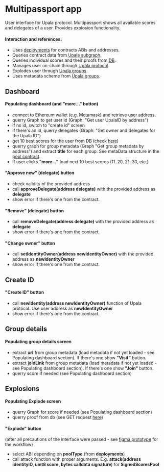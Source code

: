 # Multipassport app
User interface for Upala protocol. Multipassport shows all available scores and delegates of a user. Provides explosion functionality.

#### Interaction and references:

- Uses [deployments](https://github.com/upala-digital-identity/deployments) for contracts ABIs and addresses.
- Queries contract data from [Upala subgraph](https://github.com/upala-digital-identity/subgraph-schema).
- Queries individual scores and their proofs from [DB](https://github.com/upala-digital-identity/db).
- Manages user on-chain through [Upala protocol](https://github.com/upala-digital-identity/upala/tree/master/contracts/protocol).
- Explodes user through [Upala groups](https://github.com/upala-digital-identity/upala/tree/master/contracts/pools).
- Uses metadata scheme from [Upala groups](https://github.com/upala-digital-identity/upala/tree/master/contracts/pools).

## Dashboard

#### Populating dashboard (and "more..." button)
- connect to Ethereum wallet (e.g. Metamask) and retrieve user address.
- querry Graph to get user id (Graph: "Get user UpalaID by address")
- if no id, switch to "create id" screen
- if there's an id, querry delegates (Graph: "Get owner and delegates for the Upala ID")
- get 10 best scores for the user from DB (check [here](https://github.com/upala-digital-identity/db))
- querry graph for group metadata (Graph "Get group metadata by address") and extract **title** for each group. See metaData structure in the [pool contract](https://github.com/upala-digital-identity/upala/blob/master/contracts/pools/simple-verification-pool.sol). 
- if user clicks **"more..."** load next 10 best scores (11..20, 21..30, etc.)

#### "Approve new" (delegate) button
- check validity of the provided address
- call **approveDelegate(address delegate)** with the provided address as **delegate**
- show error if there's one from the contract. 

#### "Remove" (delegate) button
- call **removeDelegate(address delegate)** with the provided address as **delegate**
- show error if there's one from the contract. 

#### "Change owner" button
- call **setIdentityOwner(address newIdentityOwner)** with the provided address as **newIdentityOwner**
- show error if there's one from the contract. 

## Create ID

#### "Create ID" button
- call **newIdentity(address newIdentityOwner)** function of Upala protocol. Use user address as **newIdentityOwner**
- show error if there's one from the contract.

## Group details

#### Populating group details screen
- extract **url** from group metadata (load metadata if not yet loaded - see Populating dashboard section). If there's one show **"Visit"** button.
- extract **joinLink** from group metadata (load metadata if not yet loaded - see Populating dashboard section). If there's one show **"Join"** button.
- querry score if needed (see Populating dashboard section)

## Explosions

#### Populating Explode screen
- querry Graph for score if needed (see Populating dashboard section)
- querry proof from db (see GET request [here](https://github.com/upala-digital-identity/db))

#### "Explode" button 
(after all precautions of the interface were passed - see [figma prototype](https://www.figma.com/file/L55604m75wk8Snl7PYlrwg/Multipassport-app?node-id=0%3A1) for the workflow)
- select ABI depending on **poolType** (from **deployments**)
- call attack function with proper arguments. E.g. **attack(address identityID, uint8 score, bytes calldata signature)** for **SignedScoresPool**